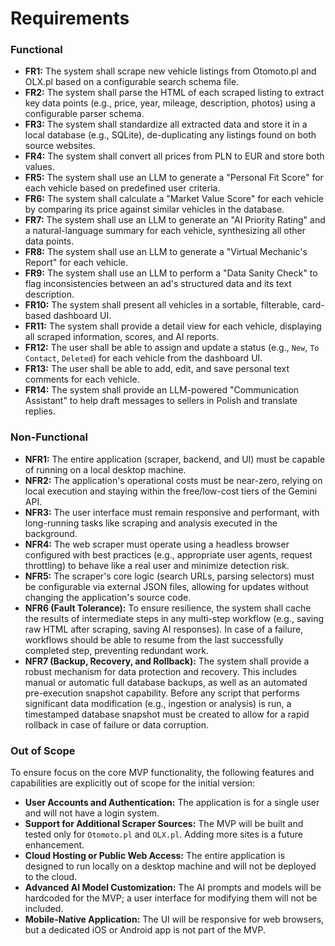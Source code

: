 # Requirements

### Functional

* **FR1:** The system shall scrape new vehicle listings from Otomoto.pl and OLX.pl based on a configurable search schema file.
* **FR2:** The system shall parse the HTML of each scraped listing to extract key data points (e.g., price, year, mileage, description, photos) using a configurable parser schema.
* **FR3:** The system shall standardize all extracted data and store it in a local database (e.g., SQLite), de-duplicating any listings found on both source websites.
* **FR4:** The system shall convert all prices from PLN to EUR and store both values.
* **FR5:** The system shall use an LLM to generate a "Personal Fit Score" for each vehicle based on predefined user criteria.
* **FR6:** The system shall calculate a "Market Value Score" for each vehicle by comparing its price against similar vehicles in the database.
* **FR7:** The system shall use an LLM to generate an "AI Priority Rating" and a natural-language summary for each vehicle, synthesizing all other data points.
* **FR8:** The system shall use an LLM to generate a "Virtual Mechanic's Report" for each vehicle.
* **FR9:** The system shall use an LLM to perform a "Data Sanity Check" to flag inconsistencies between an ad's structured data and its text description.
* **FR10:** The system shall present all vehicles in a sortable, filterable, card-based dashboard UI.
* **FR11:** The system shall provide a detail view for each vehicle, displaying all scraped information, scores, and AI reports.
* **FR12:** The user shall be able to assign and update a status (e.g., `New`, `To Contact`, `Deleted`) for each vehicle from the dashboard UI.
* **FR13:** The user shall be able to add, edit, and save personal text comments for each vehicle.
* **FR14:** The system shall provide an LLM-powered "Communication Assistant" to help draft messages to sellers in Polish and translate replies.

### Non-Functional

* **NFR1:** The entire application (scraper, backend, and UI) must be capable of running on a local desktop machine.
* **NFR2:** The application's operational costs must be near-zero, relying on local execution and staying within the free/low-cost tiers of the Gemini API.
* **NFR3:** The user interface must remain responsive and performant, with long-running tasks like scraping and analysis executed in the background.
* **NFR4:** The web scraper must operate using a headless browser configured with best practices (e.g., appropriate user agents, request throttling) to behave like a real user and minimize detection risk.
* **NFR5:** The scraper's core logic (search URLs, parsing selectors) must be configurable via external JSON files, allowing for updates without changing the application's source code.
* **NFR6 (Fault Tolerance):** To ensure resilience, the system shall cache the results of intermediate steps in any multi-step workflow (e.g., saving raw HTML after scraping, saving AI responses). In case of a failure, workflows should be able to resume from the last successfully completed step, preventing redundant work.
* **NFR7 (Backup, Recovery, and Rollback):** The system shall provide a robust mechanism for data protection and recovery. This includes manual or automatic full database backups, as well as an automated pre-execution snapshot capability. Before any script that performs significant data modification (e.g., ingestion or analysis) is run, a timestamped database snapshot must be created to allow for a rapid rollback in case of failure or data corruption.

### Out of Scope

To ensure focus on the core MVP functionality, the following features and capabilities are explicitly out of scope for the initial version:

*   **User Accounts and Authentication:** The application is for a single user and will not have a login system.
*   **Support for Additional Scraper Sources:** The MVP will be built and tested only for `Otomoto.pl` and `OLX.pl`. Adding more sites is a future enhancement.
*   **Cloud Hosting or Public Web Access:** The entire application is designed to run locally on a desktop machine and will not be deployed to the cloud.
*   **Advanced AI Model Customization:** The AI prompts and models will be hardcoded for the MVP; a user interface for modifying them will not be included.
*   **Mobile-Native Application:** The UI will be responsive for web browsers, but a dedicated iOS or Android app is not part of the MVP.
